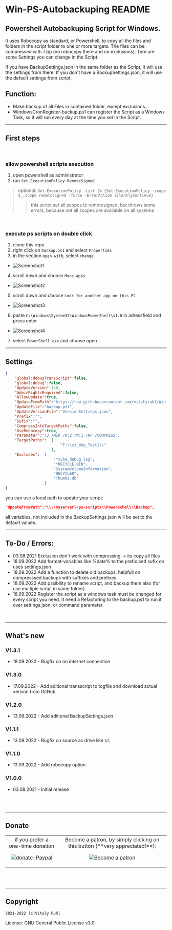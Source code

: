# Win-PS-Autobackuping README

<!-- markdownlint-disable MD033 -->
<!-- markdownlint-disable MD001 -->
<!-- markdownlint-disable MD013 -->
<!-- markdownlint-disable MD025 -->
<!-- markdownlint-disable MD026 -->

## Powershell Autobackuping Script for Windows. 

It uses Robocopy as standard, or Powershell, to copy all the files and folders in the script folder to one or more targets. The files can be compressed with 7zip (no robocopy there and no exclusions). Tere are some Settings you can change in the Script. 

If you have BackupSettings.json in the same folder as the Script, it will use the settings from there. If you don't have a BackupSettings.json, it will use the default settings from script.

## Function:

- Make backup of all Files in contained folder, except exclusions...
- WindowsCronRegister-backup.ps1 can register the Script as a Windows Task, so it will run every day at the time you set in the Script. 

---

## First steps

<br>

### allow powershell scripts execution

1. open powershell as administrator
2. run `Set-ExecutionPolicy RemoteSigned`

>optional: `Get-ExecutionPolicy -list |% {Set-ExecutionPolicy -scope $_.scope remotesigned -force -ErrorAction SilentlyContinue}`
>>this script set all scopes to remotesigned, but throws some errors, because not all scopes are available on all systems

<br>

### execute ps scripts on double click

1. clone this repo
2. right click on `backup.ps1` and select `Properties`
3. in the section `open with`, select `change`
  + ![Screenshot1](assets/Screenshot_1.jpg)
4. scroll down and choose `More apps`
  + ![Screenshot2](assets/Screenshot_2.jpg)
5. scroll down and choose `Look for another app on this PC`
  + ![Screenshot3](assets/Screenshot_3.jpg)
6. paste `C:\Windows\System32\WindowsPowerShell\v1.0` in adressfield and press enter
  + ![Screenshot4](assets/Screenshot_4.jpg)
7. select `PowerShell.exe` and choose open

---

## Settings

```json
{
    "global:debugTransScript":false,
    "global:debug":false,
    "UpdateVersion":130,
    "AdminRightsRequired":false,
    "AllowUpdate":true,
    "UpdateFromPath":"https://raw.githubusercontent.com/vitalyruhl/Win-PS-Autobackuping/master",
    "UpdateFile":"backup.ps1",
    "UpdateVersionFile":"VersionSettings.json",
    "Prefix":"",
    "Sufix":"",
    "CompressIntoTargetPaths":false,
    "UseRobocopy":true,
    "Parameter":"/J /MIR /R:2 /W:1 /NP /COMPRESS",
    "TargetPaths":  [
                        "T:\\zz_bkp_Test1\\"
                    ],
    "Excludes":  [
                     "*xvba_debug.log",
                     "*RECYCLE.BIN",
                     "SystemVolumeInformation",
                     "RECYCLER",
                     "Thumbs.db"
                 ]
}
```

you can use a local path to update your script:

```json
"UpdateFromPath":"\\\\myserver\\ps-scripts\\Powerschell\\Backup",

```

all variables, not included in the BackupSettings.json will be set to the default values.

---

## To-Do / Errors: 

- 03.08.2021 Exclusion don't work with compressing -> its copy all files
- 18.09.2022 Add format-variables like %date% to the prefix and sufix on uses settings.json
- 18.09.2022 Add a function to delete old backups, helpfull on compresssed backups with suffixes and prefixes
- 18.09.2022 Add pssibility to rename script, and backup them also (for use multiple script in same folder)
- 18.09.2022 Register the script as a windows task must be changed for every script you need. It need a Refactoring to the backup.ps1 to run it over settings.json, or command parameter.



<br>

---

## What's new

### V1.3.1

- 18.09.2022 - Bugfix on no internet connection  

### V1.3.0

- 17.09.2022 - Add aditional transscript to togfile and download actual version from GitHub 

### V1.2.0

- 13.09.2022 - Add aditional BackupSettings.json 

### V1.1.1

- 13.09.2022 - Bugfix on source as drive like s:\

### V1.1.0

- 13.09.2022 - Add robocopy option

### V1.0.0

- 03.08.2021 - initial release


<br>
<br>

---

## Donate

<table align="center" width="100%" border="0" bgcolor:=#3f3f3f>
<tr align="center">
<td align="center">  
if you prefer a one-time donation

[![donate-Paypal](https://www.paypalobjects.com/en_US/i/btn/btn_donateCC_LG.gif)](https://paypal.me/FamilieRuhl)

</td>

<td align="center">  
Become a patron, by simply clicking on this button (**very appreciated!**):

[![Become a patron](https://c5.patreon.com/external/logo/become_a_patron_button.png)](https://www.patreon.com/join/6555448/checkout?ru=undefined)

</td>
</tr>
</table>

<br>
<br>

---

## Copyright

`2021-2022 (c)Vitaly Ruhl`

License: GNU General Public License v3.0